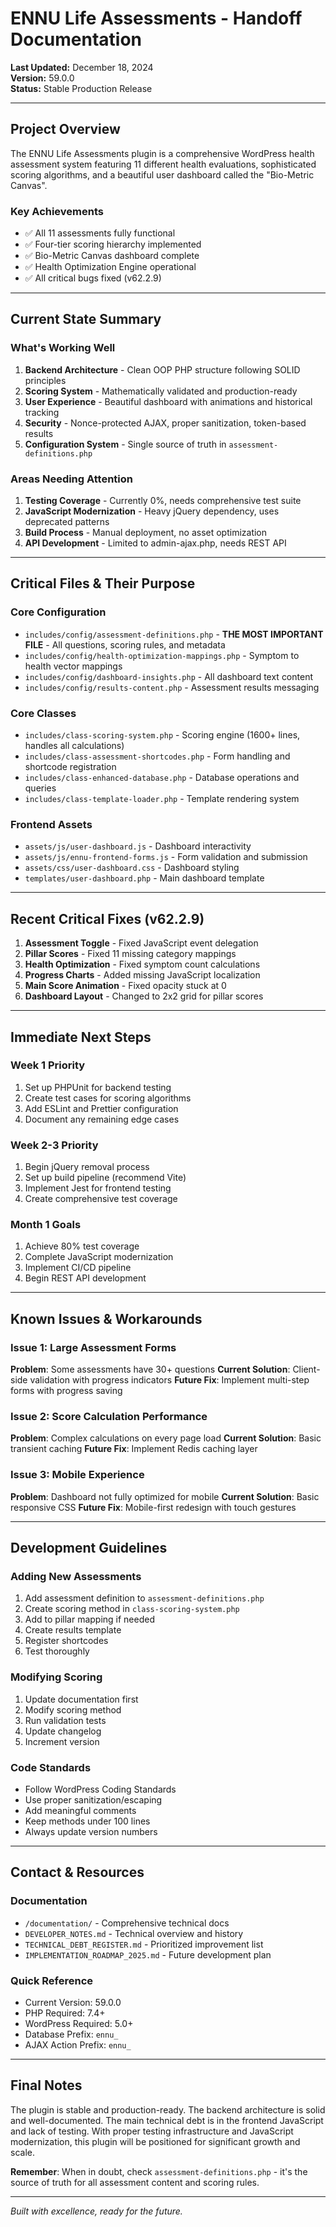 # ENNU Life Assessments - Handoff Documentation

**Last Updated:** December 18, 2024  
**Version:** 59.0.0  
**Status:** Stable Production Release

---

## Project Overview

The ENNU Life Assessments plugin is a comprehensive WordPress health assessment system featuring 11 different health evaluations, sophisticated scoring algorithms, and a beautiful user dashboard called the "Bio-Metric Canvas".

### Key Achievements
- ✅ All 11 assessments fully functional
- ✅ Four-tier scoring hierarchy implemented
- ✅ Bio-Metric Canvas dashboard complete
- ✅ Health Optimization Engine operational
- ✅ All critical bugs fixed (v62.2.9)

---

## Current State Summary

### What's Working Well
1. **Backend Architecture** - Clean OOP PHP structure following SOLID principles
2. **Scoring System** - Mathematically validated and production-ready
3. **User Experience** - Beautiful dashboard with animations and historical tracking
4. **Security** - Nonce-protected AJAX, proper sanitization, token-based results
5. **Configuration System** - Single source of truth in `assessment-definitions.php`

### Areas Needing Attention
1. **Testing Coverage** - Currently 0%, needs comprehensive test suite
2. **JavaScript Modernization** - Heavy jQuery dependency, uses deprecated patterns
3. **Build Process** - Manual deployment, no asset optimization
4. **API Development** - Limited to admin-ajax.php, needs REST API

---

## Critical Files & Their Purpose

### Core Configuration
- `includes/config/assessment-definitions.php` - **THE MOST IMPORTANT FILE** - All questions, scoring rules, and metadata
- `includes/config/health-optimization-mappings.php` - Symptom to health vector mappings
- `includes/config/dashboard-insights.php` - All dashboard text content
- `includes/config/results-content.php` - Assessment results messaging

### Core Classes
- `includes/class-scoring-system.php` - Scoring engine (1600+ lines, handles all calculations)
- `includes/class-assessment-shortcodes.php` - Form handling and shortcode registration
- `includes/class-enhanced-database.php` - Database operations and queries
- `includes/class-template-loader.php` - Template rendering system

### Frontend Assets
- `assets/js/user-dashboard.js` - Dashboard interactivity
- `assets/js/ennu-frontend-forms.js` - Form validation and submission
- `assets/css/user-dashboard.css` - Dashboard styling
- `templates/user-dashboard.php` - Main dashboard template

---

## Recent Critical Fixes (v62.2.9)

1. **Assessment Toggle** - Fixed JavaScript event delegation
2. **Pillar Scores** - Fixed 11 missing category mappings
3. **Health Optimization** - Fixed symptom count calculations
4. **Progress Charts** - Added missing JavaScript localization
5. **Main Score Animation** - Fixed opacity stuck at 0
6. **Dashboard Layout** - Changed to 2x2 grid for pillar scores

---

## Immediate Next Steps

### Week 1 Priority
1. Set up PHPUnit for backend testing
2. Create test cases for scoring algorithms
3. Add ESLint and Prettier configuration
4. Document any remaining edge cases

### Week 2-3 Priority
1. Begin jQuery removal process
2. Set up build pipeline (recommend Vite)
3. Implement Jest for frontend testing
4. Create comprehensive test coverage

### Month 1 Goals
1. Achieve 80% test coverage
2. Complete JavaScript modernization
3. Implement CI/CD pipeline
4. Begin REST API development

---

## Known Issues & Workarounds

### Issue 1: Large Assessment Forms
**Problem**: Some assessments have 30+ questions
**Current Solution**: Client-side validation with progress indicators
**Future Fix**: Implement multi-step forms with progress saving

### Issue 2: Score Calculation Performance
**Problem**: Complex calculations on every page load
**Current Solution**: Basic transient caching
**Future Fix**: Implement Redis caching layer

### Issue 3: Mobile Experience
**Problem**: Dashboard not fully optimized for mobile
**Current Solution**: Basic responsive CSS
**Future Fix**: Mobile-first redesign with touch gestures

---

## Development Guidelines

### Adding New Assessments
1. Add assessment definition to `assessment-definitions.php`
2. Create scoring method in `class-scoring-system.php`
3. Add to pillar mapping if needed
4. Create results template
5. Register shortcodes
6. Test thoroughly

### Modifying Scoring
1. Update documentation first
2. Modify scoring method
3. Run validation tests
4. Update changelog
5. Increment version

### Code Standards
- Follow WordPress Coding Standards
- Use proper sanitization/escaping
- Add meaningful comments
- Keep methods under 100 lines
- Always update version numbers

---

## Contact & Resources

### Documentation
- `/documentation/` - Comprehensive technical docs
- `DEVELOPER_NOTES.md` - Technical overview and history
- `TECHNICAL_DEBT_REGISTER.md` - Prioritized improvement list
- `IMPLEMENTATION_ROADMAP_2025.md` - Future development plan

### Quick Reference
- Current Version: 59.0.0
- PHP Required: 7.4+
- WordPress Required: 5.0+
- Database Prefix: `ennu_`
- AJAX Action Prefix: `ennu_`

---

## Final Notes

The plugin is stable and production-ready. The backend architecture is solid and well-documented. The main technical debt is in the frontend JavaScript and lack of testing. With proper testing infrastructure and JavaScript modernization, this plugin will be positioned for significant growth and scale.

**Remember**: When in doubt, check `assessment-definitions.php` - it's the source of truth for all assessment content and scoring rules.

---

*Built with excellence, ready for the future.*  